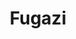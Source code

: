 ---
title: "Fugazi"
summary: "American punk rock band that formed in Washington, D.C. in 1987. The band consists of guitarists and vocalists Ian MacKaye and Guy Picciotto, bassist Joe Lally and drummer Brendan Canty. They are noted for their DIY ethic, manner of business practice, and contempt towards the music industry. The band has been on an indefinite break since 2003."
image: "fugazi.jpg"
apple_music_artist_url: "https://music.apple.com/gb/artist/fugazi/49249818"
wikipedia_url: "none"
---